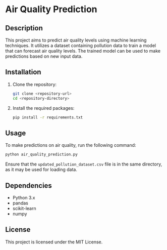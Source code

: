 # Air Quality Prediction

## Description
This project aims to predict air quality levels using machine learning techniques. It utilizes a dataset containing pollution data to train a model that can forecast air quality levels. The trained model can be used to make predictions based on new input data.

## Installation
1. Clone the repository:
   ```bash
   git clone <repository-url>
   cd <repository-directory>
   ```
2. Install the required packages:
   ```bash
   pip install -r requirements.txt
   ```

## Usage
To make predictions on air quality, run the following command:
```bash
python air_quality_prediction.py
```
Ensure that the `updated_pollution_dataset.csv` file is in the same directory, as it may be used for loading data.

## Dependencies
- Python 3.x
- pandas
- scikit-learn
- numpy

## License
This project is licensed under the MIT License.
